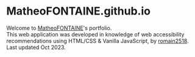 # MatheoFONTAINE.github.io

Welcome to [MatheoFONTAINE](https://github.com/MatheoFONTAINE)'s portfolio.<br>
This web application was developed in knowledge of web accessibility recommendations using HTML/CSS & Vanilla JavaScript, by [romain2518](https://github.com/romain2518).<br>
Last updated Oct 2023.
